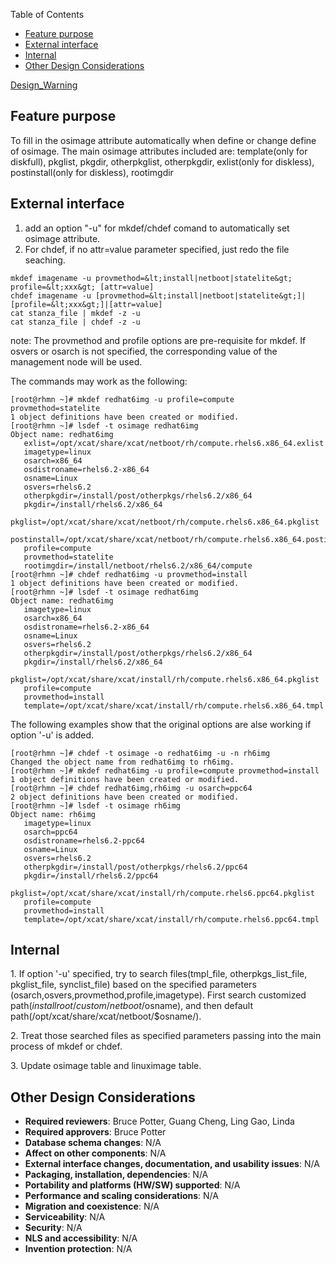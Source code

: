 <!-- START doctoc generated TOC please keep comment here to allow auto update -->
<!-- DON'T EDIT THIS SECTION, INSTEAD RE-RUN doctoc TO UPDATE -->
Table of Contents

- [Feature purpose](#feature-purpose)
- [External interface](#external-interface)
- [Internal](#internal)
- [Other Design Considerations](#other-design-considerations)

<!-- END doctoc generated TOC please keep comment here to allow auto update -->

[Design_Warning](Design_Warning) 


## Feature purpose

To fill in the osimage attribute automatically when define or change define of osimage. The main osimage attributes included are: template(only for diskfull), pkglist, pkgdir, otherpkglist, otherpkgdir, exlist(only for diskless), postinstall(only for diskless), rootimgdir 

## External interface

  1. add an option "-u" for mkdef/chdef comand to automatically set osimage attribute. 
  2. For chdef, if no attr=value parameter specified, just redo the file seaching. 
    
    mkdef imagename -u provmethod=&lt;install|netboot|statelite&gt; profile=&lt;xxx&gt; [attr=value]
    chdef imagename -u [provmethod=&lt;install|netboot|statelite&gt;]|[profile=&lt;xxx&gt;]|[attr=value]  
    cat stanza_file | mkdef -z -u
    cat stanza_file | chdef -z -u
    

note: The provmethod and profile options are pre-requisite for mkdef. If osvers or osarch is not specified, the corresponding value of the management node will be used. 

The commands may work as the following: 
    
    [root@rhmn ~]# mkdef redhat6img -u profile=compute provmethod=statelite
    1 object definitions have been created or modified.
    [root@rhmn ~]# lsdef -t osimage redhat6img
    Object name: redhat6img
       exlist=/opt/xcat/share/xcat/netboot/rh/compute.rhels6.x86_64.exlist
       imagetype=linux
       osarch=x86_64
       osdistroname=rhels6.2-x86_64
       osname=Linux
       osvers=rhels6.2
       otherpkgdir=/install/post/otherpkgs/rhels6.2/x86_64
       pkgdir=/install/rhels6.2/x86_64
       pkglist=/opt/xcat/share/xcat/netboot/rh/compute.rhels6.x86_64.pkglist
       postinstall=/opt/xcat/share/xcat/netboot/rh/compute.rhels6.x86_64.postinstall
       profile=compute
       provmethod=statelite
       rootimgdir=/install/netboot/rhels6.2/x86_64/compute
    [root@rhmn ~]# chdef redhat6img -u provmethod=install
    1 object definitions have been created or modified.
    [root@rhmn ~]# lsdef -t osimage redhat6img           
    Object name: redhat6img
       imagetype=linux
       osarch=x86_64
       osdistroname=rhels6.2-x86_64
       osname=Linux
       osvers=rhels6.2
       otherpkgdir=/install/post/otherpkgs/rhels6.2/x86_64
       pkgdir=/install/rhels6.2/x86_64
       pkglist=/opt/xcat/share/xcat/install/rh/compute.rhels6.x86_64.pkglist
       profile=compute
       provmethod=install
       template=/opt/xcat/share/xcat/install/rh/compute.rhels6.x86_64.tmpl
    

The following examples show that the original options are alse working if option '-u' is added. 
    
    [root@rhmn ~]# chdef -t osimage -o redhat6img -u -n rh6img
    Changed the object name from redhat6img to rh6img.
    [root@rhmn ~]# mkdef redhat6img -u profile=compute provmethod=install
    1 object definitions have been created or modified.
    [root@rhmn ~]# chdef redhat6img,rh6img -u osarch=ppc64
    2 object definitions have been created or modified.
    [root@rhmn ~]# lsdef -t osimage rh6img
    Object name: rh6img
       imagetype=linux
       osarch=ppc64
       osdistroname=rhels6.2-ppc64
       osname=Linux
       osvers=rhels6.2
       otherpkgdir=/install/post/otherpkgs/rhels6.2/ppc64
       pkgdir=/install/rhels6.2/ppc64
       pkglist=/opt/xcat/share/xcat/install/rh/compute.rhels6.ppc64.pkglist
       profile=compute
       provmethod=install
       template=/opt/xcat/share/xcat/install/rh/compute.rhels6.ppc64.tmpl
    

## Internal

1\. If option '-u' specified, try to search files(tmpl_file, otherpkgs_list_file, pkglist_file, synclist_file) based on the specified parameters (osarch,osvers,provmethod,profile,imagetype). First search customized path($installroot/custom/netboot/$osname), and then default path(/opt/xcat/share/xcat/netboot/$osname/). 

2\. Treat those searched files as specified parameters passing into the main process of mkdef or chdef. 

3\. Update osimage table and linuximage table. 

  


## Other Design Considerations

  * **Required reviewers**: Bruce Potter, Guang Cheng, Ling Gao, Linda 
  * **Required approvers**: Bruce Potter 
  * **Database schema changes**: N/A 
  * **Affect on other components**: N/A 
  * **External interface changes, documentation, and usability issues**: N/A 
  * **Packaging, installation, dependencies**: N/A 
  * **Portability and platforms (HW/SW) supported**: N/A 
  * **Performance and scaling considerations**: N/A 
  * **Migration and coexistence**: N/A 
  * **Serviceability**: N/A 
  * **Security**: N/A 
  * **NLS and accessibility**: N/A 
  * **Invention protection**: N/A 

